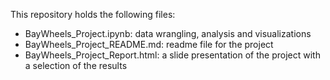 This repository holds the following files:

- BayWheels_Project.ipynb: data wrangling, analysis and visualizations 
- BayWheels_Project_README.md: readme file for the project
- BayWheels_Project_Report.html: a slide presentation of the project with a selection of the results 

